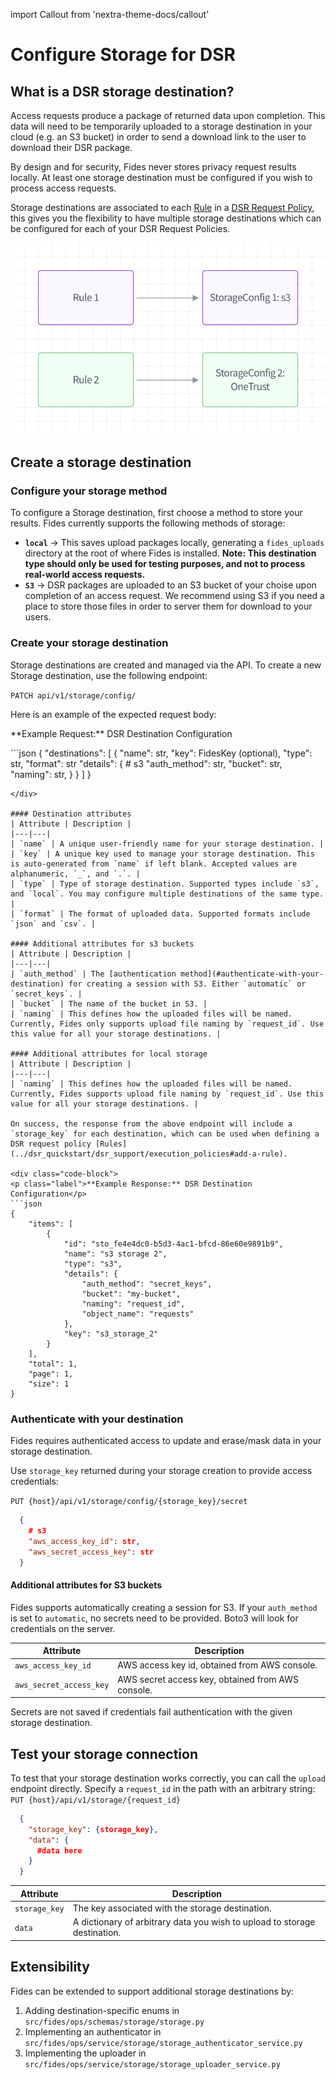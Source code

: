 import Callout from 'nextra-theme-docs/callout'

# Configure Storage for DSR

## What is a DSR storage destination?
Access requests produce a package of returned data upon completion. This data will need to be temporarily uploaded to a storage destination in your cloud (e.g. an S3 bucket) in order to send a download link to the user to download their DSR package.

<Callout>By design and for security, Fides never stores privacy request results locally. At least one storage destination must be configured if you wish to process access requests.</Callout>

Storage destinations are associated to each [Rule](../dsr_quickstart/dsr_support/execution_policies#add-a-rule) in a [DSR Request Policy](../dsr_quickstart/dsr_support/execution_policies), this gives you the flexibility to have multiple storage destinations which can be configured for each of your DSR Request Policies.

![Storage Destinations](../../../public/assets/img/resources/storage_destinations.png "Storage Destinations")

## Create a storage destination
### Configure your storage method
To configure a Storage destination, first choose a method to store your results. Fides currently supports the following methods of storage:

- **`local`** -> This saves upload packages locally, generating a `fides_uploads` directory at the root of where Fides is installed. **Note: This destination type should only be used for testing purposes, and not to process real-world access requests.** 
- **`S3`** -> DSR packages are uploaded to an S3 bucket of your choise upon completion of an access request. We recommend using S3 if you need a place to store those files in order to server them for download to your users.


### Create your storage destination
Storage destinations are created and managed via the API. To create a new Storage destination, use the following endpoint:

`PATCH api/v1/storage/config/`

Here is an example of the expected request body:

<div class="code-block">
<p class="label">**Example Request:** DSR Destination Configuration</p>
```json
  {
    "destinations": [
      {
        "name": str,
        "key": FidesKey (optional),
        "type": str,
        "format": str
        "details": {
          # s3
          "auth_method": str,
          "bucket": str,
          "naming": str,
        }
      }
    ]
  }

```
</div>

#### Destination attributes
| Attribute | Description |
|---|---|
| `name` | A unique user-friendly name for your storage destination. |
| `key` | A unique key used to manage your storage destination. This is auto-generated from `name` if left blank. Accepted values are alphanumeric, `_`, and `.`. |
| `type` | Type of storage destination. Supported types include `s3`, and `local`. You may configure multiple destinations of the same type. |
| `format` | The format of uploaded data. Supported formats include `json` and `csv`. |

#### Additional attributes for s3 buckets
| Attribute | Description |
|---|---|
| `auth_method` | The [authentication method](#authenticate-with-your-destination) for creating a session with S3. Either `automatic` or `secret_keys`. |
| `bucket` | The name of the bucket in S3. |
| `naming` | This defines how the uploaded files will be named. Currently, Fides only supports upload file naming by `request_id`. Use this value for all your storage destinations. |

#### Additional attributes for local storage
| Attribute | Description |
|---|---|
| `naming` | This defines how the uploaded files will be named. Currently, Fides supports upload file naming by `request_id`. Use this value for all your storage destinations. |

On success, the response from the above endpoint will include a `storage_key` for each destination, which can be used when defining a DSR request policy [Rules](../dsr_quickstart/dsr_support/execution_policies#add-a-rule).

<div class="code-block">
<p class="label">**Example Response:** DSR Destination Configuration</p>
```json
{
    "items": [
        {
            "id": "sto_fe4e4dc0-b5d3-4ac1-bfcd-86e60e9891b9",
            "name": "s3 storage 2",
            "type": "s3",
            "details": {
                "auth_method": "secret_keys",
                "bucket": "my-bucket",
                "naming": "request_id",
                "object_name": "requests"
            },
            "key": "s3_storage_2"
        }
    ],
    "total": 1,
    "page": 1,
    "size": 1
}
```
</div>

### Authenticate with your destination
Fides requires authenticated access to update and erase/mask data in your storage destination. 

Use `storage_key` returned during your storage creation to provide access credentials:

`PUT {host}/api/v1/storage/config/{storage_key}/secret`
```json
  {
    # s3
    "aws_access_key_id": str,
    "aws_secret_access_key": str
  }

```

#### Additional attributes for S3 buckets
<Callout> Fides supports automatically creating a session for S3. If your `auth_method` is set to `automatic`, no secrets need to be provided. Boto3 will look for credentials on the server.</Callout>

| Attribute | Description |
|---|---|
| `aws_access_key_id` | AWS access key id, obtained from AWS console. |
| `aws_secret_access_key` | AWS secret access key, obtained from AWS console. |

Secrets are not saved if credentials fail authentication with the given storage destination.

## Test your storage connection

To test that your storage destination works correctly, you can call the `upload` endpoint directly. Specify a `request_id` in the path with an arbitrary string:
`PUT {host}/api/v1/storage/{request_id}`
```json
  {
    "storage_key": {storage_key},
    "data": {
      #data here
    }
  }

```

| Attribute | Description |
|---|---|
| `storage_key` | The key associated with the storage destination. |
| `data` | A dictionary of arbitrary data you wish to upload to storage destination. |


## Extensibility
Fides can be extended to support additional storage destinations by:

1. Adding destination-specific enums in `src/fides/ops/schemas/storage/storage.py`
2. Implementing an authenticator in `src/fides/ops/service/storage/storage_authenticator_service.py`
3. Implementing the uploader in `src/fides/ops/service/storage/storage_uploader_service.py`
